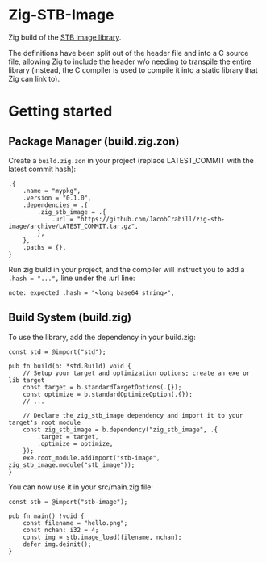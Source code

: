 # Zig-STB-Image

Zig build of the
[STB image library](https://github.com/nothings/stb/blob/5736b15f7ea0ffb08dd38af21067c314d6a3aae9/stb_image.h).

The definitions have been split out of the header file and into a C source file, allowing Zig to
include the header w/o needing to transpile the entire library (instead, the C compiler is used to
compile it into a static library that Zig can link to).

# Getting started

## Package Manager (build.zig.zon)

Create a `build.zig.zon` in your project (replace LATEST_COMMIT with the latest commit hash):

```
.{
    .name = "mypkg",
    .version = "0.1.0",
    .dependencies = .{
        .zig_stb_image = .{
            .url = "https://github.com/JacobCrabill/zig-stb-image/archive/LATEST_COMMIT.tar.gz",
        },
    },
    .paths = {},
}
```

Run zig build in your project, and the compiler will instruct you to add a `.hash = "...",` line
under the .url line:

```
note: expected .hash = "<long base64 string>",
```

## Build System (build.zig)

To use the library, add the dependency in your build.zig:

```zig
const std = @import("std");

pub fn build(b: *std.Build) void {
    // Setup your target and optimization options; create an exe or lib target
    const target = b.standardTargetOptions(.{});
    const optimize = b.standardOptimizeOption(.{});
    // ...

    // Declare the zig_stb_image dependency and import it to your target's root module
    const zig_stb_image = b.dependency("zig_stb_image", .{
        .target = target,
        .optimize = optimize,
    });
    exe.root_module.addImport("stb-image", zig_stb_image.module("stb_image"));
}
```

You can now use it in your src/main.zig file:

```zig
const stb = @import("stb-image");

pub fn main() !void {
    const filename = "hello.png";
    const nchan: i32 = 4;
    const img = stb.image_load(filename, nchan);
    defer img.deinit();
}
```
